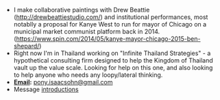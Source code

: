 -  I make collaborative paintings with Drew Beattie (http://drewbeattiestudio.com/) and institutional performances, most notablly a proposal for Kanye West to run for mayor of Chicago on a municipal market communist platform back in 2014. (https://www.spin.com/2014/05/kanye-mayor-chicago-2015-ben-shepard/) 
-  Right now I'm in Thailand working on "Infinite Thailand Strategies" - a hypothetical consulting firm designed to help the Kingdom of Thailand vault up the value scale. Looking for help on this one, and also looking to help anyone who needs any loopy/lateral thinking.
- **[Email](<Email.md>):** pony.isaacsohn@gmail.com
- Message [introductions](<introductions.md>)

